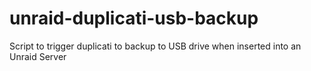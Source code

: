# unraid-duplicati-usb-backup
Script to trigger duplicati to backup  to USB drive when inserted into an Unraid Server
